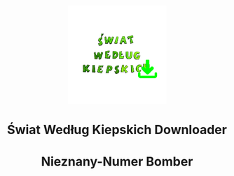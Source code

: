 <div align="center">
  <img src="https://github.com/simswaper/SwiatWedlugKiepskich_Downloader/blob/main/img/logo.png?raw=true" alt="Logo" />
  <h1>Świat Według Kiepskich Downloader</h1>
</div>

<div align="center">
  <h1>Nieznany-Numer Bomber</h1>
</div>

